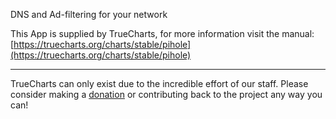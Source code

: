 DNS and Ad-filtering for your network

This App is supplied by TrueCharts, for more information visit the manual: [https://truecharts.org/charts/stable/pihole](https://truecharts.org/charts/stable/pihole)

---

TrueCharts can only exist due to the incredible effort of our staff.
Please consider making a [donation](https://truecharts.org/about/sponsor) or contributing back to the project any way you can!
